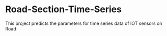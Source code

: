 # Road-Section-Time-Series
This project predicts the parameters for time series data of IOT sensors on Road
